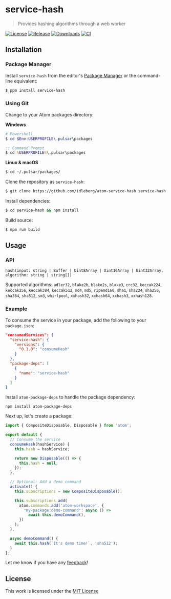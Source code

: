 # service-hash

> Provides hashing algorithms through a web worker

[![License](https://img.shields.io/github/license/idleberg/atom-service-hash?color=blue&style=for-the-badge)](https://github.com/idleberg/atom-service-hash/blob/master/LICENSE)
[![Release](https://img.shields.io/github/v/release/idleberg/atom-service-hash?style=for-the-badge)](https://github.com/idleberg/atom-service-hash/releases)
[![Downloads](https://img.shields.io/pulsar/dt/service-hash?style=for-the-badge&color=slateblue)](https://web.pulsar-edit.dev/packages/service-hash)
[![CI](https://img.shields.io/github/actions/workflow/status/idleberg/atom-service-hash/default.yml?style=for-the-badge)](https://github.com/idleberg/atom-service-hash/actions)

## Installation


### Package Manager

Install `service-hash` from the editor's [Package Manager](http://flight-manual.pulsar-editor.cc/using-atom/sections/atom-packages/) or the command-line equivalent:

```sh
$ ppm install service-hash
```

### Using Git

Change to your Atom packages directory:

**Windows**

```powershell
# Powershell
$ cd $Env:USERPROFILE\.pulsar\packages
```

```cmd
:: Command Prompt
$ cd %USERPROFILE%\.pulsar\packages
```

**Linux & macOS**

```bash
$ cd ~/.pulsar/packages/
```

Clone the repository as `service-hash`:

```bash
$ git clone https://github.com/idleberg/atom-service-hash service-hash
```

Install dependencies:

```bash
$ cd service-hash && npm install
```

Build source:

```bash
$ npm run build
```

## Usage

### API

`hash(input: string | Buffer | Uint8Array | Uint16Array | Uint32Array, algorithm: string | string[])`

Supported algorithms: `adler32`, `blake2b`, `blake2s`, `blake3`, `crc32`, `keccak224`, `keccak256`, `keccak384`, `keccak512`, `md4`, `md5`, `ripemd160`, `sha1`, `sha224`, `sha256`, `sha384`, `sha512`, `sm3`, `whirlpool`, `xxhash32`, `xxhash64`, `xxhash3`, `xxhash128`.

### Example

To consume the service in your package, add the following to your `package.json`:

```json
"consumedServices": {
  "service-hash": {
    "versions": {
      "0.1.0": "consumeHash"
    }
  },
  "package-deps": [
    {
      "name": "service-hash"
    }
  ]
}
```

Install `atom-package-deps` to handle the package dependency:

`npm install atom-package-deps`

Next up, let's create a package:

```js
import { CompositeDisposable, Disposable } from 'atom';

export default {
  // Consume the service
  consumeHash(hashService) {
    this.hash = hashService;

    return new Disposable(() => {
      this.hash = null;
    });
  },

  // Optional: Add a demo command
  activate() {
    this.subscriptions = new CompositeDisposable();

    this.subscriptions.add(
      atom.commands.add('atom-workspace', {
        "my-package:demo-command": async () =>
          await this.demoCommand(),
      })
    );
  },

  async demoCommand() {
    await this.hash(`It's demo time!`, 'sha512');
  }
};
```

Let me know if you have any [feedback][Discussions]!

## License

This work is licensed under the [MIT License](LICENSE)

[Web Workers]: https://developer.mozilla.org/en-US/docs/Web/API/Web_Workers_API/Using_web_workers
[Discussions]: https://github.com/idleberg/atom-service-hash/discussions
